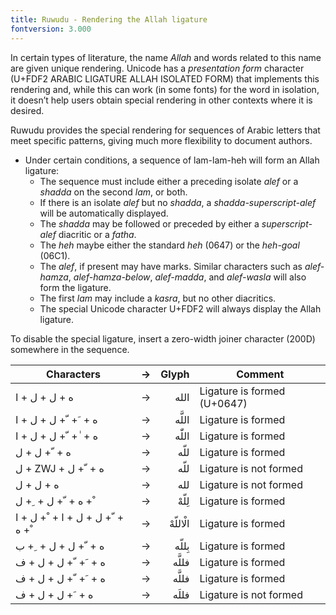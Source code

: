 ```yaml
---
title: Ruwudu - Rendering the Allah ligature
fontversion: 3.000
---
```



In certain types of literature, the name *Allah* and words related to this name are given unique rendering. Unicode has a *presentation form* character (U+FDF2 ARABIC LIGATURE ALLAH ISOLATED FORM) that implements this rendering and, while this can work (in some fonts) for the word in isolation, it doesn’t help users obtain special rendering in other contexts where it is desired. 

Ruwudu provides the special rendering for sequences of Arabic letters that meet specific patterns, giving much more flexibility to document authors. 

* Under certain conditions, a sequence of lam-lam-heh will form an Allah ligature:
  * The sequence must include either a preceding isolate *alef* or a *shadda* on the second *lam*, or both.
  * If there is an isolate *alef* but no *shadda*, a *shadda-superscript-alef* will be automatically displayed.
  * The *shadda* may be followed or preceded by either a *superscript-alef* diacritic or a *fatha*.
  * The *heh* maybe either the standard *heh* (0647) or the *heh-goal* (06C1).
  * The *alef*, if present may have marks. Similar characters such as *alef-hamza*, *alef-hamza-below*, *alef-madda*, and *alef-wasla* will also form the ligature.
  * The first *lam* may include a *kasra*, but no other diacritics.
  * The special Unicode character U+FDF2 will always display the Allah ligature.


To disable the special ligature, insert a zero-width joiner character (200D) somewhere in the sequence.


Characters | → | Glyph | Comment
---------- | -: | ----:  | -------
<span dir="ltr" class='Ruwudu-R normal'>&#x202d;&#x0627; + &#x0644; + &#x0644; + &#x0647;</span> | → | <span dir="rtl" class='Ruwudu-R normal'> الله	</span> | Ligature is formed (U+0647)
<span dir="ltr" class='Ruwudu-R normal'>&#x202d;&#x0627; + &#x0644; + &#x0644; + &#x0651; + &#x064e; + &#x0647;</span> | → | <span dir="rtl" class='Ruwudu-R normal'>اللَّه	</span> | Ligature is formed
<span dir="ltr" class='Ruwudu-R normal'>&#x202d;&#x0627; + &#x0644; + &#x0644; + &#x0651; + &#x0670; + &#x0647;</span> | → | <span dir="rtl" class='Ruwudu-R normal'>اللّٰه</span> | 	Ligature is formed
<span dir="ltr" class='Ruwudu-R normal'>&#x202d;&#x0644; + &#x0644; + &#x0651; + &#x0647;</span> | → | <span dir="rtl" class='Ruwudu-R normal'>&#x0644;&#x0644;&#x0651;&#x0647;</span> | Ligature is formed
<span dir="ltr" class='Ruwudu-R normal'>&#x202d;&#x0644; + ZWJ + &#x0644; + &#x0651; + &#x0647;</span> | → | <span dir="rtl" class='Ruwudu-R normal'>&#x0644;&#x200D;&#x0644;&#x0651;&#x0647;</span> | Ligature is not formed
<span dir="ltr" class='Ruwudu-R normal'>&#x202d;&#x0644; + &#x0644; + &#x0647;</span> | → | <span dir="rtl" class='Ruwudu-R normal'>&#x0644;&#x0644;&#x0647;</span> | Ligature is not formed
<span dir="ltr" class='Ruwudu-R normal'>&#x202d;&#x0644; + &#x0650; + &#x0644; + &#x0651; + &#x0647; + &#x0652;</span> | → | <span dir="rtl" class='Ruwudu-R normal'>لِلّهْ	</span> | Ligature is formed
<span dir="ltr" class='Ruwudu-R normal'>&#x202d;&#x0627; + &#x0644; + &#x0652; + &#x0627; + &#x0644; + &#x0644; + &#x0651; + &#x0647; + &#x0652;</span> | → | <span dir="rtl" class='Ruwudu-R normal'>الْاللّهْ	</span> | Ligature is formed
<span dir="ltr" class='Ruwudu-R normal'>&#x202d;&#x0628; + &#x0650; + &#x0644; + &#x0644; + &#x0651; + &#x0647;</span> | → | <span dir="rtl" class='Ruwudu-R normal'>بِللّه	</span> | Ligature is formed
<span dir="ltr" class='Ruwudu-R normal'>&#x202d;&#x0641; + &#x0644; + &#x0644; + &#x0651; + &#x064e; + &#x0647;</span> | → | <span dir="rtl" class='Ruwudu-R normal'>فللَّه	</span> | Ligature is formed
<span dir="ltr" class='Ruwudu-R normal'>&#x202d;&#x0641; + &#x0644; + &#x0644; + &#x0651; + &#x064e; + &#x0647;</span> | → | <span dir="rtl" class='Ruwudu-R normal'>فللَّه	</span> | Ligature is formed
<span dir="ltr" class='Ruwudu-R normal'>&#x202d;&#x0641; + &#x0644; + &#x0644; + &#x064e; + &#x0647;</span> | → | <span dir="rtl" class='Ruwudu-R normal'>فللَه	</span> | Ligature is not formed





<!-- PRODUCT SITE ONLY
[font id='Ruwudu' face='Ruwudu-Regular' size='150%' rtl=1]
[font id='RuwuduL' face='Ruwudu-Regular' size='150%' ltr=1]
-->
